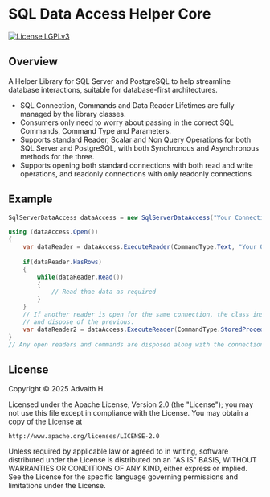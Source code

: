 SQL Data Access Helper Core
===========
  [![License LGPLv3](https://img.shields.io/badge/license-Apache%20License%202.0-blue)](http://www.apache.org/licenses/LICENSE-2.0)

## Overview

A Helper Library for  SQL Server and PostgreSQL to help streamline database interactions, suitable for database-first architectures.

- SQL Connection, Commands and Data Reader Lifetimes are fully managed by the library classes.
- Consumers only need to worry about passing in the correct SQL Commands, Command Type and Parameters.
- Supports standard Reader, Scalar and Non Query Operations for both SQL Server and PostgreSQL, with both Synchronous and Asynchronous methods for the three.
- Supports opening both standard connections with both read and write operations, and readonly connections with only readonly connections 

## Example

```csharp
SqlServerDataAccess dataAccess = new SqlServerDataAccess("Your Connection String");

using (dataAccess.Open())
{
    var dataReader = dataAccess.ExecuteReader(CommandType.Text, "Your Query", yourParameters);
    
    if(dataReader.HasRows)
    {
        while(dataReader.Read())
        {
            // Read thae data as required
        }
    }
    // If another reader is open for the same connection, the class instance will automatically close 
    // and dispose of the previous.
    var dataReader2 = dataAccess.ExecuteReader(CommandType.StoredProcedure, "Your Query", yourParameters);
}
// Any open readers and commands are disposed along with the connection.
```
## License
Copyright © 2025 Advaith H.

Licensed under the Apache License, Version 2.0 (the "License");
you may not use this file except in compliance with the License.
You may obtain a copy of the License at

    http://www.apache.org/licenses/LICENSE-2.0

Unless required by applicable law or agreed to in writing, software
distributed under the License is distributed on an "AS IS" BASIS,
WITHOUT WARRANTIES OR CONDITIONS OF ANY KIND, either express or implied.
See the License for the specific language governing permissions and
limitations under the License.
